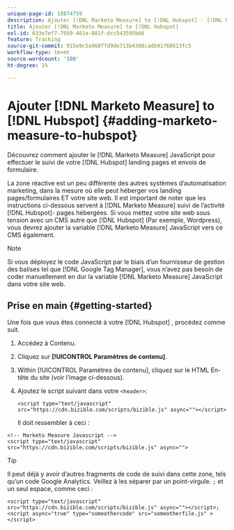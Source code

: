 ```yaml
---
unique-page-id: 18874759
description: Ajouter [!DNL Marketo Measure] to [!DNL Hubspot] - [!DNL Marketo Measure]
title: Ajouter [!DNL Marketo Measure] to [!DNL Hubspot]
exl-id: 633e7ef7-7959-461e-881f-dcc543595b66
feature: Tracking
source-git-commit: 915e9c5a968ffd9de713b4308cadb91768613fc5
workflow-type: tm+mt
source-wordcount: '180'
ht-degree: 1%

---
```


# Ajouter [!DNL Marketo Measure] to [!DNL Hubspot] {#adding-marketo-measure-to-hubspot}

Découvrez comment ajouter le [!DNL Marketo Measure] JavaScript pour effectuer le suivi de votre [!DNL Hubspot] landing pages et envois de formulaire.

La zone réactive est un peu différente des autres systèmes d’automatisation marketing, dans la mesure où elle peut héberger vos landing pages/formulaires ET votre site web. Il est important de noter que les instructions ci-dessous servent à [!DNL Marketo Measure] suivi de l’activité [!DNL Hubspot]- pages hébergées. Si vous mettez votre site web sous tension avec un CMS autre que [!DNL Hubspot] (Par exemple, Wordpress), vous devrez ajouter la variable [!DNL Marketo Measure] JavaScript vers ce CMS également.

>[!NOTE]
>
>Si vous déployez le code JavaScript par le biais d’un fournisseur de gestion des balises tel que [!DNL Google Tag Manager], vous n’avez pas besoin de coder manuellement en dur la variable [!DNL Marketo Measure] JavaScript dans votre site web.

## Prise en main {#getting-started}

Une fois que vous êtes connecté à votre [!DNL Hubspot] , procédez comme suit.

1. Accédez à Contenu.

1. Cliquez sur **[!UICONTROL Paramètres de contenu]**.

1. Within [!UICONTROL Paramètres de contenu], cliquez sur le HTML En-tête du site (voir l’image ci-dessous).

1. Ajoutez le script suivant dans votre `<header>`:

   `<script type="text/javascript" src="https://cdn.bizible.com/scripts/bizible.js" async=""></script>`

   Il doit ressembler à ceci :

```text
<!-- Marketo Measure Javascript -->
<script type="text/javascript" src="https://cdn.bizible.com/scripts/bizible.js" async="">
```

>[!TIP]
>
>Il peut déjà y avoir d’autres fragments de code de suivi dans cette zone, tels qu’un code Google Analytics. Veillez à les séparer par un point-virgule. `;` et un seul espace, comme ceci :
>
>`<script type="text/javascript" src="https://cdn.bizible.com/scripts/bizible.js" async=""></script>; <script async="true" type="someothercode" src="someotherfile.js" ></script>`
